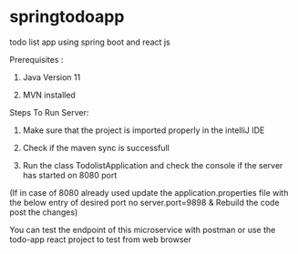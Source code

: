 # springtodoapp
todo list app using spring boot and react js

Prerequisites :

1)  Java Version 11

2)  MVN installed


Steps To Run Server:

1) Make sure that the project is imported properly in the intelliJ IDE

2) Check if the maven sync is successfull

3) Run the class TodolistApplication and check the console if the server has started on 8080 port 

(If in case of 8080 already used update the application.properties file with the below entry of desired port no
server.port=9898 & Rebuild the code post the changes)


You can test the endpoint of this microservice with postman or use the todo-app react project to test from web browser
